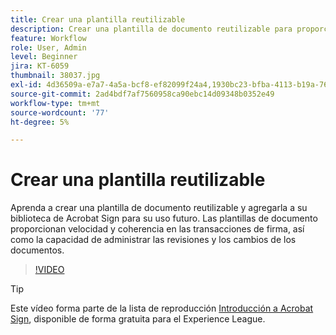 ```yaml
---
title: Crear una plantilla reutilizable
description: Crear una plantilla de documento reutilizable para proporcionar velocidad y coherencia
feature: Workflow
role: User, Admin
level: Beginner
jira: KT-6059
thumbnail: 38037.jpg
exl-id: 4d36509a-e7a7-4a5a-bcf8-ef82099f24a4,1930bc23-bfba-4113-b19a-76634667bda3
source-git-commit: 2ad4bdf7af7560958ca90ebc14d09348b0352e49
workflow-type: tm+mt
source-wordcount: '77'
ht-degree: 5%

---
```


# Crear una plantilla reutilizable

Aprenda a crear una plantilla de documento reutilizable y agregarla a su biblioteca de Acrobat Sign para su uso futuro. Las plantillas de documento proporcionan velocidad y coherencia en las transacciones de firma, así como la capacidad de administrar las revisiones y los cambios de los documentos.

>[!VIDEO](https://video.tv.adobe.com/v/38037?quality=12&learn=on&hidetitle=true)

>[!TIP]
>
>Este vídeo forma parte de la lista de reproducción [Introducción a Acrobat Sign](https://experienceleague.adobe.com/en/playlists/acrobat-sign-get-started-business-users), disponible de forma gratuita para el Experience League.
